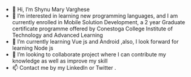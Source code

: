 - 👋 Hi, I’m Shynu Mary Varghese
- 👀 I’m interested in learning new programming languages, and I am currently enrolled in Mobile Solution Development, a 2 year Graduate certificate programme offered by Conestoga College Institute of Technology and Advanced Learning
- 🌱 I’m currently learning Vue js and Android ,also, I  look forward for learning Node js 
- 💞️ I’m looking to collaborate project where I can contribute my knowledge as well as improve my skill
- 📫 Contact me by my Linkedln or Twitter .

<!---
estrelabrilante/estrelabrilante is a ✨ special ✨ repository because its `README.md` (this file) appears on your GitHub profile.
You can click the Preview link to take a look at your changes.
--->
